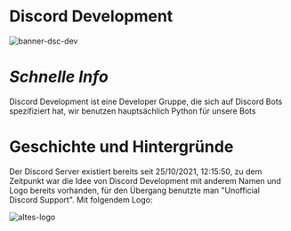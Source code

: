 # Discord Development

![banner-dsc-dev](https://user-images.githubusercontent.com/91831917/175775690-43ffb0d7-26ff-45ff-b8e0-b0962a225960.png)


# *Schnelle Info*
Discord Development ist eine Developer Gruppe, die sich auf Discord Bots spezifiziert hat, wir benutzen hauptsächlich Python für unsere Bots


# Geschichte und Hintergründe
Der Discord Server existiert bereits seit 25/10/2021, 12:15:50, zu dem Zeitpunkt war die Idee von Discord Development mit anderem Namen und Logo bereits vorhanden, für den Übergang benutzte man "Unofficial Discord Support". Mit folgendem Logo:

![altes-logo](https://images-ext-2.discordapp.net/external/5LEyelWt9zA9YKxlAw5o_MO9NgT0qNENkoyM4Lq6xAE/%3Fsize%3D1024/https/cdn.discordapp.com/icons/902168576541200394/a_0a53152e50bd9cbe49c9fb9283dbedef.gif?width=530&height=530)

